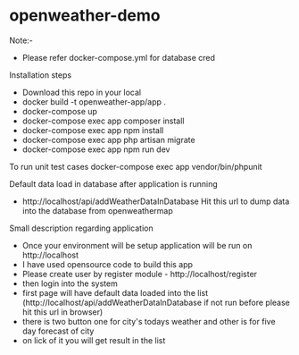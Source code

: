 # openweather-demo

Note:-
- Please refer docker-compose.yml for database cred

Installation steps
- Download this repo in your local
- docker build -t openweather-app/app .
- docker-compose up
- docker-compose exec app composer install
- docker-compose exec app npm install
- docker-compose exec app php artisan migrate
- docker-compose exec app npm run dev

To run unit test cases
docker-compose exec app vendor/bin/phpunit

Default data load in database after application is running
- http://localhost/api/addWeatherDataInDatabase
  Hit this url to dump data into the database from openweathermap

Small description regarding application 
- Once your environment will be setup application will be run on http://localhost
- I have used opensource code to build this app 
- Please create user by register module - http://localhost/register
- then login into the system
- first page will have default data loaded into the list (http://localhost/api/addWeatherDataInDatabase if not run before please hit this url in browser)
- there is two button one for city's todays weather and other is for five day forecast of city
- on lick of it you will get result in the list
